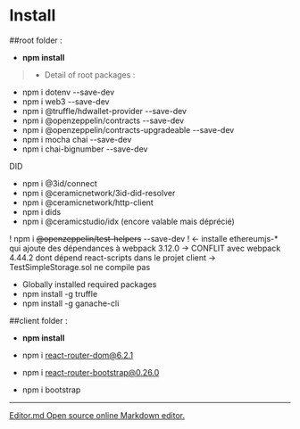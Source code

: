 # Install

##root folder :
- **npm install**

> - Detail of root packages :
 - npm i dotenv --save-dev
 - npm i web3 --save-dev
 - npm i @truffle/hdwallet-provider --save-dev
 - npm i @openzeppelin/contracts --save-dev
 - npm i @openzeppelin/contracts-upgradeable --save-dev
 - npm i mocha chai --save-dev
 - npm i chai-bignumber --save-dev

 DID
 - npm i @3id/connect
 - npm i @ceramicnetwork/3id-did-resolver
 - npm i @ceramicnetwork/http-client
 - npm i dids
 - npm i @ceramicstudio/idx (encore valable mais déprécié)

 ! npm i ~~@openzeppelin/test-helpers~~ --save-dev ! <- installe ethereumjs-* qui ajoute des dépendances à webpack 3.12.0
  -> CONFLIT avec webpack 4.44.2 dont dépend react-scripts dans le projet client
  -> TestSimpleStorage.sol ne compile pas

  - Globally installed required packages
  - npm install -g truffle
  - npm install -g ganache-cli

##client folder :
- **npm install**

 - npm i react-router-dom@6.2.1
 - npm i react-router-bootstrap@0.26.0
 - npm i bootstrap


------------
[Editor.md Open source online Markdown editor.](https://pandao.github.io/editor.md "editor.md")